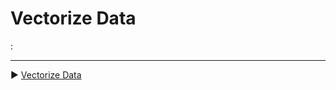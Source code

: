 ﻿# Vectorize Data

:

___

▶ [Vectorize Data](https://github.com/lennilobel/sql2022-workshop-hol-vegas2025/tree/master/HOL/4.%20AI%20Features/1.%20Vectorize%20Data.md)
